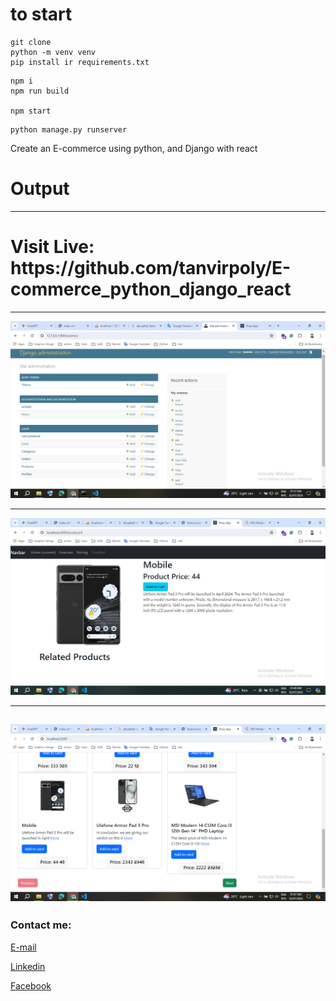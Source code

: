 # to start

```
git clone
python -m venv venv
pip install ir requirements.txt
```

```javascript-React
npm i
npm run build

npm start
```

```
python manage.py runserver

```

 Create an E-commerce using python, and Django with react



# Output


---
<h1>Visit Live: https://github.com/tanvirpoly/E-commerce_python_django_react</h1>



---



<img src="admin.png"
     alt="admin.png"/>


---

<img src="img1.png"
     alt="Image"/>

---


<img src="img2.png"
     alt="Image"/>
---











<!-- all link is here -->


### Contact me:

[E-mail]( tanvirpoly@gmail.com)

[Linkedin]( https://www.linkedin.com/in/tanvirx/)

[Facebook]( https://www.facebook.com/tanvirfbid)


